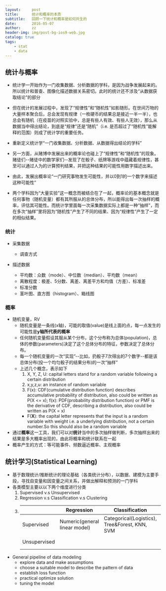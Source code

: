 ```yaml
---
layout:     post
title:      统计和概率的本质
subtitle:   回顾一下统计和概率是如何共生的
date:       2016-05-07
author:     zz
header-img: img/post-bg-ios9-web.jpg
catalog: true
tags:
    - stat 
    - data
---
```




## 统计与概率
- 统计学一开始作为一门收集数据、分析数据的学科，是因为战争发展起来的。所以统计和普查、图像化描述数据关系密切。此时的统计还不涉及“从数据获取结论”的部分
- 但在统计的发展过程中，发现了“规律性”和“随机性”如影随形。在世间万物的大量样本聚合后，总会发现有规律（一枚硬币的结果总是接近一半一半），也总会有随机（在疫苗的对照实验中，总是有些人有效、有些人无效），那么从数据当中得出结论，到底是“规律”还是“随机”（i.e. 是否超过了“随机性”能解释的范围）则成了统计学的重要任务。
- 重新定义统计学“一门收集数据、分析数据、从数据得出结论的学科”

- 另一方面，从赌博中发展出来的概率论也碰上了“规律性”和“随机性”的现象。赌徒们--赌徒中的数学家们--发现了在骰子、纸牌等游戏中蕴藏着规律性，甚至可以通过人为的计算预判结果，并把这种结果的可能性用数字描述出来。
- 由此，发展出概率论“一门研究事物发生可能性，并以0到1的一个数字来描述这种可能性”

- 两个学科因为“大量实验”这一概念而被结合在了一起，概率论的基本概念就是任何事物（随机变量）都有其所服从的总体分布，所以能得出每一次抽样的概率，评估其可能性。而统计学里面每一次采集数据实际上都是一种“抽样”，而在多次“抽样”里将因为“随机性”产生了不同的结果、因为“规律性”产生了一定的相似结果。

### 统计
- 采集数据
  - 调查方式

- 描述数据
  - 平均数：众数（mode）、中位数（median）、平均数（mean）
  - 离散程度：极差、5分数、离差、离差平方和均值（方差）、标准差
  - 标准分数
  - 茎叶图、直方图（histogram）、箱线图

### 概率
- 随机变量，RV  
  - 随机变量是一条线(x轴)，可能的取值(value)是线上面的点，每一点发生的可能性是**y轴所代表的概率**
  - 任何随机变量假设其服从某个分布，这个分布称为总体(population)，总体的参数(parameters)决定了这个总体分布的特征，参数决定了总体分布。
  - 每一个随机变量的一次“实现”--比如，扔骰子7次得出的7个数字--都是该总体分布(投一个均匀骰子的结果分布)的一次“抽样”
  - 上述几个概念，表示如下
    1. X, Y, Z, U: capital letters stand for a random variable following a certain distribution  
    2. x,y,z,u: an instance  of random variable  
    3. F(x): CDF(cumulative distribution function) describes accumulative probability of distribution, also could be written as P(X <= x); f(x): PDF(probability distribution function) or PMF is the derivative of CDF, describing a distribution, also could be written as P(X = x)  
    - F(**X**): the capital letter represents that the input is a random variable with weight i.e. a underlying distribution, not a certain number.So this should also be a random variable
- 通过**概率**这一工具，我们可以对**统计**当中的多次抽样做判断，多次抽样出来的结果是多大概率出现的，由此将概率和统计联系在一起 
- 概率产生的方式：等可能事件、频数逼近概率、主观概率


## 统计学习(Statistical Learning)
- 基于数理统计/推断统计的理论基础（各类统计分布），以数据、建模为主要手段，寻找自变量和因变量之间关系，并做出解释和预测的一门学科  
- 各类模型主要以以下两个维度进行分类  
  1. Supervised v.s Unsupervised 
  2. Regression v.s Classification v.s Clustering
  3. | |Regression|Classification|Cluster|
     |---|--------|--------|--------|
     |Supervised| Numeric(general linear model) | Categorical(Logistics), Tree&Forest, KNN, SVM|  |
     |Unsupervised|  |  |K-means, Hierarchical 
- General pipeline of data modeling 
  - explore data and make assumptions 
  - choose a suitable model to describe the pattern of data
  - establish loss function
  - practical optimize solution
  - tuning the model  



